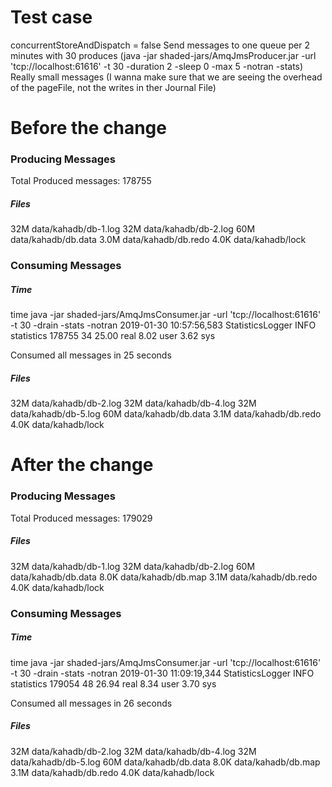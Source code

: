 # Test case
concurrentStoreAndDispatch = false
Send messages to one queue per 2 minutes with 30 produces (java -jar shaded-jars/AmqJmsProducer.jar -url 'tcp://localhost:61616'  -t 30 -duration 2 -sleep 0 -max 5 -notran -stats)
Really small messages (I wanna make sure that we are seeing the overhead of the pageFile, not the writes in ther Journal File)

# Before the change

### Producing Messages

Total Produced messages: 178755

##### Files 
 32M	data/kahadb/db-1.log
 32M	data/kahadb/db-2.log
 60M	data/kahadb/db.data
3.0M	data/kahadb/db.redo
4.0K	data/kahadb/lock

### Consuming Messages

##### Time 
time java -jar shaded-jars/AmqJmsConsumer.jar  -url 'tcp://localhost:61616'  -t 30  -drain -stats -notran
2019-01-30 10:57:56,583 StatisticsLogger INFO  statistics 178755	34
       25.00 real         8.02 user         3.62 sys

Consumed all messages in 25 seconds

##### Files 
 32M	data/kahadb/db-2.log
 32M	data/kahadb/db-4.log
 32M	data/kahadb/db-5.log
 60M	data/kahadb/db.data
3.1M	data/kahadb/db.redo
4.0K	data/kahadb/lock

# After the change

### Producing Messages

Total Produced messages: 179029

##### Files 
 32M	data/kahadb/db-1.log
 32M	data/kahadb/db-2.log
 60M	data/kahadb/db.data
8.0K	data/kahadb/db.map
3.1M	data/kahadb/db.redo
4.0K	data/kahadb/lock

### Consuming Messages

##### Time 
time java -jar shaded-jars/AmqJmsConsumer.jar  -url 'tcp://localhost:61616'  -t 30  -drain -stats -notran
2019-01-30 11:09:19,344 StatisticsLogger INFO  statistics 179054	48
       26.94 real         8.34 user         3.70 sys

Consumed all messages in 26 seconds

##### Files 
 32M	data/kahadb/db-2.log
 32M	data/kahadb/db-4.log
 32M	data/kahadb/db-5.log
 60M	data/kahadb/db.data
8.0K	data/kahadb/db.map
3.1M	data/kahadb/db.redo
4.0K	data/kahadb/lock


